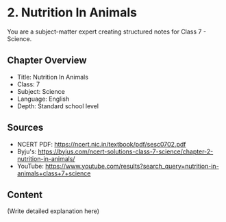 # 2. Nutrition In Animals

You are a subject-matter expert creating structured notes for Class 7 - Science.

## Chapter Overview
- Title: Nutrition In Animals
- Class: 7
- Subject: Science
- Language: English
- Depth: Standard school level

## Sources
- NCERT PDF: https://ncert.nic.in/textbook/pdf/sesc0702.pdf
- Byju's: https://byjus.com/ncert-solutions-class-7-science/chapter-2-nutrition-in-animals/
- YouTube: https://www.youtube.com/results?search_query=nutrition-in-animals+class+7+science

## Content
(Write detailed explanation here)
